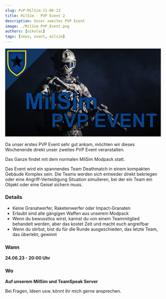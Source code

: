 ```yaml
---
slug: PvP-MilSim-21-06-23
title: MilSim - PVP Event 2
description: Unser zweites PVP Event
image: ./MilSim_PVP_Event.png
authors: [nikolai]
tags: [news, event, milsim]
---
```


![Thumbnail](./MilSim_PVP_Event.png)

Da unser erstes PVP Event sehr gut ankam, möchten wir dieses Wochenende direkt unser zweites PVP Event veranstalten.
<!--truncate-->
Das Ganze findet mit dem normalen MilSim Modpack statt.
  
Das Event wird ein spannendes Team Deathmatch in einem kompakten Gebäude Komplex sein. Die Teams werden sich entweder direkt bekriegen oder eine Angriff-Verteidigung Situation simulieren, bei der ein Team ein Objekt oder eine Geisel sichern muss.

### Details
- Keine Granatwerfer, Raketenwerfer oder Impact-Granaten
- Erlaubt sind alle gängigen Waffen aus unserem Modpack
- Wenn du bewusstlos wirst, kannst du von einem Teammitglied behandelt werden, aber das kostet Zeit und macht euch angreifbar
- Wenn du stirbst, bist du für die Runde ausgeschieden, das letzte Team, das überlebt, gewinnt

### Wann 
<b>24.06.23 - 20:00 Uhr</b>  

### Wo
<b>Auf unserem MilSim und TeamSpeak Server</b> 


Bei Fragen, Ideen usw. könnt ihr mich gerne ansprechen.